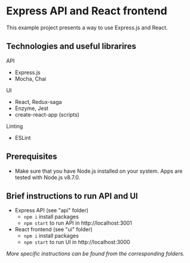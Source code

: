 # Express API and React frontend
This example project presents a way to use Express.js and React.

## Technologies and useful librarires ##
API
- Express.js
- Mocha, Chai

UI
- React, Redux-saga
- Enzyme, Jest
- create-react-app (scripts)

Linting
- ESLint

## Prerequisites ##
- Make sure that you have Node.js installed on your system. Apps are tested with Node.js v8.7.0.

## Brief instructions to run API and UI ##
- Express API (see "api" folder)
  - `npm i` install packages
  - `npm start` to run API in http://localhost:3001
- React frontend (see "ui" folder)
  - `npm i` install packages
  - `npm start` to run UI in http://localhost:3000

*More specific instructions can be found from the corresponding folders.*